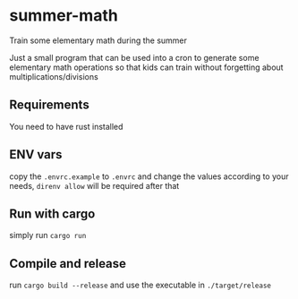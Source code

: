 # summer-math
Train some elementary math during the summer

Just a small program that can be used into a cron to generate some elementary math operations so
that kids can train without forgetting about multiplications/divisions

## Requirements
You need to have rust installed

## ENV vars
copy the `.envrc.example` to `.envrc` and change the values according to your needs, `direnv allow` will be required after that

## Run with cargo
simply run `cargo run`

## Compile and release
run `cargo build --release` and use the executable in `./target/release`
